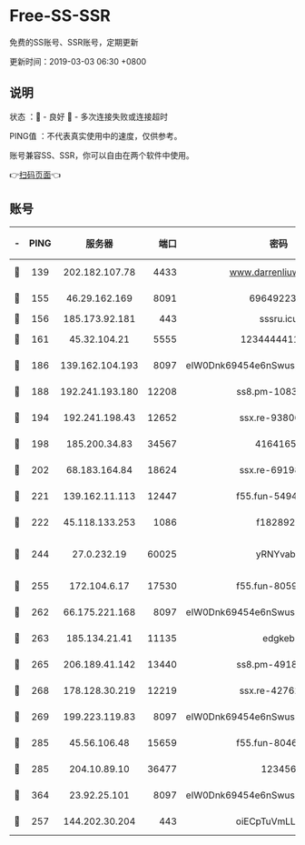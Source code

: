 # Free-SS-SSR

免费的SS账号、SSR账号，定期更新

更新时间：2019-03-03 06:30 +0800

## 说明

状态     ：🙂 - 良好 🙁 - 多次连接失败或连接超时

PING值   ：不代表真实使用中的速度，仅供参考。

账号兼容SS、SSR，你可以自由在两个软件中使用。

👉[扫码页面](https://liesauer.github.io/free-ss-ssr.github.io/)👈

## 账号

|-|PING|服务器|端口|密码|加密方式|区域|
|:----:|:----:|:-----:|-----:|:----:|:----:|:----:|
|🙂|139|202.182.107.78|4433|www.darrenliuwei.com|aes-256-cfb|JP|
|🙂|155|46.29.162.169|8091|6964922356|aes-256-cfb|RU|
|🙂|156|185.173.92.181|443|sssru.icu|rc4-md5|RU|
|🙂|161|45.32.104.21|5555|1234444411111|aes-256-cfb|SG|
|🙂|186|139.162.104.193|8097|eIW0Dnk69454e6nSwuspv9DmS201tQ0D|aes-256-cfb|JP|
|🙂|188|192.241.193.180|12208|ss8.pm-10835371|aes-256-cfb|US|
|🙂|194|192.241.198.43|12652|ssx.re-93806921|aes-256-cfb|US|
|🙂|198|185.200.34.83|34567|41641651|aes-256-cfb|US|
|🙂|202|68.183.164.84|18624|ssx.re-69198876|aes-256-cfb|US|
|🙂|221|139.162.11.113|12447|f55.fun-54942636|aes-256-cfb|SG|
|🙂|222|45.118.133.253|1086|f1828920|aes-256-cfb|SG|
|🙂|244|27.0.232.19|60025|yRNYvabB|xchacha20-ietf-poly1305|HK|
|🙂|255|172.104.6.17|17530|f55.fun-80599240|aes-256-cfb|US|
|🙂|262|66.175.221.168|8097|eIW0Dnk69454e6nSwuspv9DmS201tQ0D|aes-256-cfb|US|
|🙂|263|185.134.21.41|11135|edgkeb|aes-256-cfb|GB|
|🙂|265|206.189.41.142|13440|ss8.pm-49181075|aes-256-cfb|SG|
|🙂|268|178.128.30.219|12219|ssx.re-42762203|aes-256-cfb|SG|
|🙂|269|199.223.119.83|8097|eIW0Dnk69454e6nSwuspv9DmS201tQ0D|aes-256-cfb|US|
|🙂|285|45.56.106.48|15659|f55.fun-80465528|aes-256-cfb|US|
|🙂|285|204.10.89.10|36477|123456|aes-256-cfb|US|
|🙂|364|23.92.25.101|8097|eIW0Dnk69454e6nSwuspv9DmS201tQ0D|aes-256-cfb|US|
|🙂|257|144.202.30.204|443|oiECpTuVmLLxk4Ts|aes-256-cfb|US|
